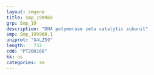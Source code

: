 ```yaml
---
layout: smgene
title: Smp_199960
grp: Smp_19
description: "DNA polymerase zeta catalytic subunit"
smp: Smp_199960.1
uniprot: "G4LZ59"
length:   732
cdd: "PTZ00166"
kk: ns
categories: sm
---
```

